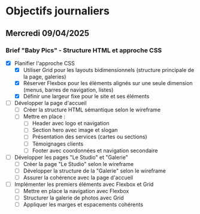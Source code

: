# Objectifs journaliers

## Mercredi 09/04/2025

### Brief "Baby Pics" - Structure HTML et approche CSS

- [x] Planifier l'approche CSS
  - [x] Utiliser Grid pour les layouts bidimensionnels (structure principale de la page, galeries)
  - [x] Réserver Flexbox pour les éléments alignés sur une seule dimension (menus, barres de navigation, listes)
  - [x] Définir une largeur fixe pour le site et ses éléments

- [ ] Développer la page d'accueil
  - [ ] Créer la structure HTML sémantique selon le wireframe
  - [ ] Mettre en place :
    - [ ] Header avec logo et navigation
    - [ ] Section hero avec image et slogan
    - [ ] Présentation des services (cartes ou sections)
    - [ ] Témoignages clients
    - [ ] Footer avec coordonnées et navigation secondaire

- [ ] Développer les pages "Le Studio" et "Galerie"
  - [ ] Créer la page "Le Studio" selon le wireframe
  - [ ] Développer la structure de la "Galerie" selon le wireframe
  - [ ] Assurer la cohérence avec la page d'accueil

- [ ] Implémenter les premiers éléments avec Flexbox et Grid
  - [ ] Mettre en place la navigation avec Flexbox
  - [ ] Structurer la galerie de photos avec Grid
  - [ ] Appliquer les marges et espacements cohérents
